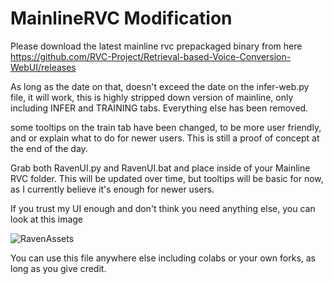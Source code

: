 # MainlineRVC Modification

Please download the latest mainline rvc prepackaged binary from here https://github.com/RVC-Project/Retrieval-based-Voice-Conversion-WebUI/releases

As long as the date on that, doesn't exceed the date on the infer-web.py file, it will work, this is highly stripped down version of mainline, only including INFER and TRAINING tabs. Everything else has been removed.

some tooltips on the train tab have been changed, to be more user friendly, and or explain what to do for newer users. This is still a proof of concept at the end of the day.

Grab both RavenUI.py and RavenUI.bat and place inside of your Mainline RVC folder. This will be updated over time, but tooltips will be basic for now, as I currently believe it's enough for newer users.

If you trust my UI enough and don't think you need anything else, you can look at this image

![RavenAssets]("https://github.com/RavenCutie21/MainlineRVC/blob/main/assets%20folder.png)

You can use this file anywhere else including colabs or your own forks, as long as you give credit.
